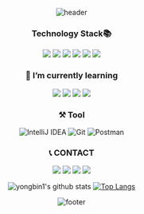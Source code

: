 <div align = center>

![header](https://capsule-render.vercel.app/api?type=waving&color=auto&height=260&section=header&text=YongBin&fontSize=60&animation=fadeIn&fontAlignY=32&desc=Back-End%20Developer&descAlignY=51&descAlign=60)
### Technology Stack📚
<span><img src="https://img.shields.io/badge/JavaScript-F7DF1E?style=flat-square&logo=JavaScript&logoColor=white"/></span>
<span><img src="https://img.shields.io/badge/MySQL-4479A1?style=flat-square&logo=MySQL&logoColor=white"/></a></span>
<img src="https://img.shields.io/badge/Node.js-339933?style=flat-square&logo=Node.js&logoColor=white"/></a>
<img src ="https://img.shields.io/badge/Java-647104?style=flat-square&logo=Java&logoColor=white"/>
<img src ="https://img.shields.io/badge/Spring-967f32?style=flat-square&logo=Spring&logoColor=white"/>
<img src ="https://img.shields.io/badge/SpringBoot-967f32?style=flat-square&logo=SpringBoot&logoColor=white"/>
  
### 🌱 I’m currently learning
<img src ="https://img.shields.io/badge/Java-647104?style=flat-square&logo=Java&logoColor=white"/>
<img src ="https://img.shields.io/badge/Spring-967f32?style=flat-square&logo=Spring&logoColor=white"/>
<img src ="https://img.shields.io/badge/SpringBoot-967f32?style=flat-square&logo=SpringBoot&logoColor=white"/>
<img src ="https://img.shields.io/badge/React-7ed0ef?style=flat-square&logo=React&logoColor=white"/>

### ⚒️ Tool
  ![IntelliJ IDEA](https://img.shields.io/badge/IntelliJ-000000.svg?style=for-the-badge&logo=intellij-idea&logoColor=white)
  ![Git](http://img.shields.io/badge/Git-F05032?style=for-the-badge&logo=git&logoColor=white)
  ![Postman](http://img.shields.io/badge/Postman-FF6C37?style=for-the-badge&logo=postman&logoColor=white)

### 📞 CONTACT
<a href="mailto:yong10241103@gmail.com"><img src="https://img.shields.io/badge/Gmail-d14836?style=flat-square&logo=Gmail&logoColor=white&link=yong10241103@gmail.com"/></a>
<a href="mailto:rhdydqls1024@naver.com"><img src="https://img.shields.io/badge/Naver-69e373?style=flat-square&logo=Naver&logoColor=white&link=rhdydqls1024@naver.com"/></a>
<a href="https://www.instagram.com/k_y0y0"><img src="https://img.shields.io/badge/Instagram-a640a4?style=flat-square&logo=instagram&logoColor=white&link=https://www.instagram.com/k_y0y0"/></a>
  <a href="https://yongbin1024.tistory.com"><img src="https://img.shields.io/badge/Tistory-414142?style=flat-square&logo=t-mobile&logoColor=white&link=https://yongbin1024.tistory.com"/></a>

![yongbin1's github stats](https://github-readme-stats.vercel.app/api?username=yongbin1&theme=vue&show_icons=true&hide_border=true)
[![Top Langs](https://github-readme-stats.vercel.app/api/top-langs/?username=yongbin1&theme=vue&layout=compact&hide_border=true)](https://github.com/anuraghazra/github-readme-stats)<br>
      
![footer](https://capsule-render.vercel.app/api?type=waving&color=gradient&reversal=false&section=footer)
</div>
